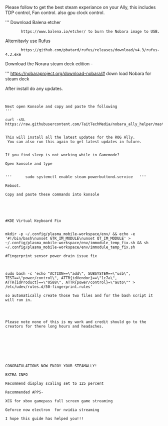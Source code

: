Please follow to get the best steam experiance on your Ally, this includes TDP control, Fan control. also gpu clock control.



'''       Download Balena etcher 

  
           
           https://www.balena.io/etcher/ to burn the Nobara image to USB.



Alternitavly use Rufus



           https://github.com/pbatard/rufus/releases/download/v4.3/rufus-4.3.exe



Download the Norara steam deck edition -


'''       https://nobaraproject.org/download-nobara/# down load Nobara for steam deck








After install do any updates.


~~~~~~~~~~~~~~~~~~~~~~~~~~~~~~~~~~~~~~~~~~~~~~~~~~~~~~~~~~~~~~~~~~~~~~~~~~~~~~~~~


Next open Konsole and copy and paste the following
'''       

curl -sSL https://raw.githubusercontent.com/TaitTechMedia/nobara_ally_helper/master/install.sh


This will install all the latest updates for the ROG Ally.
 You can also run this again to get latest updates in future.


If you find sleep is not working while in Gamemode?

Open konsole and type


'''      sudo systemctl enable steam-powerbuttond.service   '''

Reboot.

Copy and paste these commands into konsole





#KDE Virtual Keyboard Fix


mkdir -p ~/.config/plasma_mobile-workspace/env/ && echo -e '#!/bin/bash\nunset GTK_IM_MODULE\nunset QT_IM_MODULE' > ~/.config/plasma_mobile-workspace/env/immodule_temp_fix.sh && sh ~/.config/plasma_mobile-workspace/env/immodule_temp_fix.sh

#Fingerprint sensor power drain issue fix



sudo bash -c 'echo "ACTION==\"add\", SUBSYSTEM==\"usb\", TEST==\"power/control\", ATTR{idVendor}==\"1c7a\", ATTR{idProduct}==\"0588\", ATTR{power/control}=\"auto\"" > /etc/udev/rules.d/50-fingerprint.rules'

so automatically create those two files and for the bash script it will run in.




Please note none of this is my work and credit should go to the creators for there long hours and headaches.








CONGRATULATIONS NOW ENJOY YOUR STEAMALLY!

EXTRA INFO

Recommend display scaling set to 125 percent

Recommended APPS-

XCG for xbox gamepass full screen game streaming

Geforce now electron  for nvidia streaming

I hope this guide has helped you!!!



